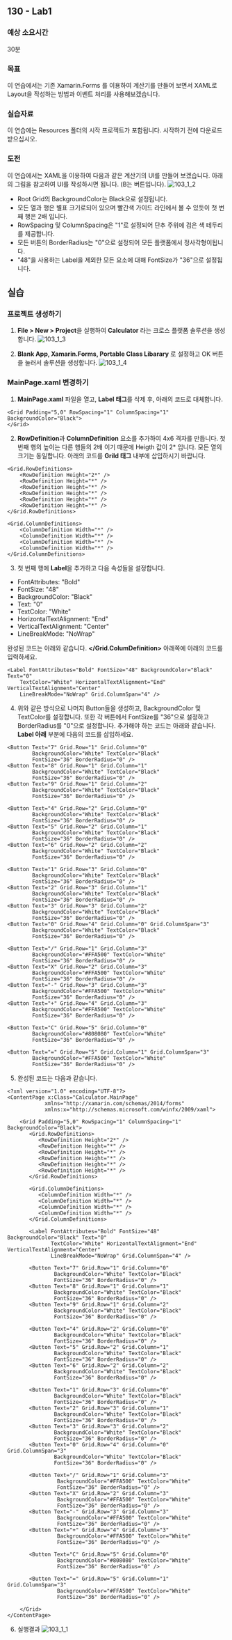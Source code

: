 ## 130 - Lab1
### 예상 소요시간
30분

### 목표
이 연습에서는 기존 Xamarin.Forms 를 이용하여 계산기를 만들어 보면서 XAML로 Layout을 작성하는 방법과 이벤트 처리를 사용해보겠습니다. 

### 실습자료 
이 연습에는 Resources 폴더의 시작 프로젝트가 포함됩니다. 시작하기 전에 다운로드 받으십시오.

### 도전
이 연습에서는 XAML을 이용하여 다음과 같은 계산기의 UI를 만들어 보겠습니다. 
아래의 그림을 참고하여 UI를 작성하시면 됩니다. (B는 버튼입니다).
![103_1_2](./images/103_1_2.PNG)

* Root Grid의 BackgroundColor는 Black으로 설정됩니다.
* 모든 열과 행은 별표 크기로되어 있으며 빨간색 가이드 라인에서 볼 수 있듯이 첫 번째 행은 2배 입니다.
* RowSpacing 및 ColumnSpacing은 "1"로 설정되어 단추 주위에 검은 색 테두리를 제공합니다.
* 모든 버튼의 BorderRadius는 "0"으로 설정되어 모든 플랫폼에서 정사각형이됩니다.
* "48"을 사용하는 Label을 제외한 모든 요소에 대해 FontSize가 "36"으로 설정됩니다.

## 실습
### 프로젝트 생성하기
1. **File > New > Project**을 실행하여 **Calculator** 라는 크로스 플랫폼 솔루션을 생성합니다.
![103_1_3](./images/103_1_3.PNG)

2. **Blank App, Xamarin.Forms, Portable Class Libarary** 로 설정하고 OK 버튼을 눌러서 솔루션을 생성합니다. 
![103_1_4](./images/103_1_4.PNG)

### MainPage.xaml 변경하기
1. **MainPage.xaml** 파일을 열고, **Label 태그**를 삭제 후, 아래의 코드로 대체합니다.
```
<Grid Padding="5,0" RowSpacing="1" ColumnSpacing="1" BackgroundColor="Black">
</Grid>
```

2. **RowDefinition**과 **ColumnDefinition** 요소를 추가하여 4x6 격자를 만듭니다. 첫 번째 행의 높이는 다른 행들의 2배 이기 때문에 Heigth 값이 2* 입니다. 모든 열의 크기는 동일합니다.
아래의 코드를 **Grild 태그** 내부에 삽입하시기 바랍니다. 
```
<Grid.RowDefinitions>
    <RowDefinition Height="2*" />
    <RowDefinition Height="*" />
    <RowDefinition Height="*" />
    <RowDefinition Height="*" />
    <RowDefinition Height="*" />
    <RowDefinition Height="*" />
</Grid.RowDefinitions>

<Grid.ColumnDefinitions>
    <ColumnDefinition Width="*" />
    <ColumnDefinition Width="*" />
    <ColumnDefinition Width="*" />
    <ColumnDefinition Width="*" />
</Grid.ColumnDefinitions>
```

3. 첫 번째 행에 **Label**을 추가하고 다음 속성들을 설정합니다.
* FontAttributes: "Bold"
* FontSize: "48"
* BackgroundColor: "Black"
* Text: "0"
* TextColor: "White"
* HorizontalTextAlignment: "End"
* VerticalTextAlignment: "Center"
* LineBreakMode: "NoWrap"

완성된 코드는 아래와 같습니다. **</Grid.ColumDefinition>** 아래쪽에 아래의 코드를 입력하세요. 
```
<Label FontAttributes="Bold" FontSize="48" BackgroundColor="Black" Text="0"
    TextColor="White" HorizontalTextAlignment="End" VerticalTextAlignment="Center"
    LineBreakMode="NoWrap" Grid.ColumnSpan="4" />
```

4. 위와 같은 방식으로 나머지 Button들을 생성하고, BackgroundColor 및 TextColor를 설정합니다. 또한 각 버튼에서 FontSize를 "36"으로 설정하고 BorderRadius를 "0"으로 설정합니다.
추가해야 하는 코드는 아래와 같습니다. **Label 아래** 부분에 다음의 코드를 삽입하세요.
```
<Button Text="7" Grid.Row="1" Grid.Column="0"
        BackgroundColor="White" TextColor="Black"
        FontSize="36" BorderRadius="0" />
<Button Text="8" Grid.Row="1" Grid.Column="1"
        BackgroundColor="White" TextColor="Black"
        FontSize="36" BorderRadius="0" />
<Button Text="9" Grid.Row="1" Grid.Column="2"
        BackgroundColor="White" TextColor="Black"
        FontSize="36" BorderRadius="0" />

<Button Text="4" Grid.Row="2" Grid.Column="0"
        BackgroundColor="White" TextColor="Black"
        FontSize="36" BorderRadius="0" />
<Button Text="5" Grid.Row="2" Grid.Column="1"
        BackgroundColor="White" TextColor="Black"
        FontSize="36" BorderRadius="0" />
<Button Text="6" Grid.Row="2" Grid.Column="2"
        BackgroundColor="White" TextColor="Black"
        FontSize="36" BorderRadius="0" />

<Button Text="1" Grid.Row="3" Grid.Column="0"
        BackgroundColor="White" TextColor="Black"
        FontSize="36" BorderRadius="0" />
<Button Text="2" Grid.Row="3" Grid.Column="1"
        BackgroundColor="White" TextColor="Black"
        FontSize="36" BorderRadius="0" />
<Button Text="3" Grid.Row="3" Grid.Column="2"
        BackgroundColor="White" TextColor="Black"
        FontSize="36" BorderRadius="0" />
<Button Text="0" Grid.Row="4" Grid.Column="0" Grid.ColumnSpan="3"
        BackgroundColor="White" TextColor="Black"
        FontSize="36" BorderRadius="0" />

<Button Text="/" Grid.Row="1" Grid.Column="3"
        BackgroundColor="#FFA500" TextColor="White"
        FontSize="36" BorderRadius="0" />
<Button Text="X" Grid.Row="2" Grid.Column="3"
        BackgroundColor="#FFA500" TextColor="White"
        FontSize="36" BorderRadius="0" />
<Button Text="-" Grid.Row="3" Grid.Column="3"
        BackgroundColor="#FFA500" TextColor="White"
        FontSize="36" BorderRadius="0" />
<Button Text="+" Grid.Row="4" Grid.Column="3"
        BackgroundColor="#FFA500" TextColor="White"
        FontSize="36" BorderRadius="0" />

<Button Text="C" Grid.Row="5" Grid.Column="0"
        BackgroundColor="#808080" TextColor="White"
        FontSize="36" BorderRadius="0" />

<Button Text="=" Grid.Row="5" Grid.Column="1" Grid.ColumnSpan="3"
        BackgroundColor="#FFA500" TextColor="White"
        FontSize="36" BorderRadius="0" />
```

5. 완성된 코드는 다음과 같습니다. 
```
<?xml version="1.0" encoding="UTF-8"?>
<ContentPage x:Class="Calculator.MainPage"
            xmlns="http://xamarin.com/schemas/2014/forms" 
            xmlns:x="http://schemas.microsoft.com/winfx/2009/xaml">
    
    <Grid Padding="5,0" RowSpacing="1" ColumnSpacing="1" BackgroundColor="Black">
       <Grid.RowDefinitions>
          <RowDefinition Height="2*" />
          <RowDefinition Height="*" />
          <RowDefinition Height="*" />
          <RowDefinition Height="*" />
          <RowDefinition Height="*" />
          <RowDefinition Height="*" />
       </Grid.RowDefinitions>

       <Grid.ColumnDefinitions>
          <ColumnDefinition Width="*" />
          <ColumnDefinition Width="*" />
          <ColumnDefinition Width="*" />
          <ColumnDefinition Width="*" />
       </Grid.ColumnDefinitions>

       <Label FontAttributes="Bold" FontSize="48" BackgroundColor="Black" Text="0"
              TextColor="White" HorizontalTextAlignment="End" VerticalTextAlignment="Center"
              LineBreakMode="NoWrap" Grid.ColumnSpan="4" />

       <Button Text="7" Grid.Row="1" Grid.Column="0"
               BackgroundColor="White" TextColor="Black"
               FontSize="36" BorderRadius="0" />
       <Button Text="8" Grid.Row="1" Grid.Column="1"
               BackgroundColor="White" TextColor="Black"
               FontSize="36" BorderRadius="0" />
       <Button Text="9" Grid.Row="1" Grid.Column="2"
               BackgroundColor="White" TextColor="Black"
               FontSize="36" BorderRadius="0" />

       <Button Text="4" Grid.Row="2" Grid.Column="0"
               BackgroundColor="White" TextColor="Black"
               FontSize="36" BorderRadius="0" />
       <Button Text="5" Grid.Row="2" Grid.Column="1"
               BackgroundColor="White" TextColor="Black"
               FontSize="36" BorderRadius="0" />
       <Button Text="6" Grid.Row="2" Grid.Column="2"
               BackgroundColor="White" TextColor="Black"
               FontSize="36" BorderRadius="0" />

       <Button Text="1" Grid.Row="3" Grid.Column="0"
               BackgroundColor="White" TextColor="Black"
               FontSize="36" BorderRadius="0" />
       <Button Text="2" Grid.Row="3" Grid.Column="1"
               BackgroundColor="White" TextColor="Black"
               FontSize="36" BorderRadius="0" />
       <Button Text="3" Grid.Row="3" Grid.Column="2"
               BackgroundColor="White" TextColor="Black"
               FontSize="36" BorderRadius="0" />
       <Button Text="0" Grid.Row="4" Grid.Column="0" Grid.ColumnSpan="3"
               BackgroundColor="White" TextColor="Black"
               FontSize="36" BorderRadius="0" />

       <Button Text="/" Grid.Row="1" Grid.Column="3"
                BackgroundColor="#FFA500" TextColor="White"
                FontSize="36" BorderRadius="0" />
       <Button Text="X" Grid.Row="2" Grid.Column="3"
                BackgroundColor="#FFA500" TextColor="White"
                FontSize="36" BorderRadius="0" />
       <Button Text="-" Grid.Row="3" Grid.Column="3"
                BackgroundColor="#FFA500" TextColor="White"
                FontSize="36" BorderRadius="0" />
       <Button Text="+" Grid.Row="4" Grid.Column="3"
                BackgroundColor="#FFA500" TextColor="White"
                FontSize="36" BorderRadius="0" />

       <Button Text="C" Grid.Row="5" Grid.Column="0"
                BackgroundColor="#808080" TextColor="White"
                FontSize="36" BorderRadius="0" />

       <Button Text="=" Grid.Row="5" Grid.Column="1" Grid.ColumnSpan="3"
                BackgroundColor="#FFA500" TextColor="White"
                FontSize="36" BorderRadius="0" />

    </Grid>
</ContentPage>
```

6. 실행결과
![103_1_1](./images/103_1_1.PNG)
